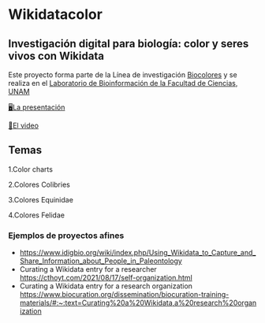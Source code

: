 # Wikidatacolor
## Investigación digital para biología: color y seres vivos con Wikidata

Este proyecto forma parte de la Línea de investigación [Biocolores](https://sites.google.com/a/ciencias.unam.mx/layla-michan/hub-biocolores) y se realiza en el [Laboratorio de Bioinformación de la Facultad de Ciencias, UNAM ](https://sites.google.com/a/ciencias.unam.mx/layla-michan/Home)

[🖥La presentación](https://docs.google.com/presentation/d/1ZFnAmfH58y6YWPNM8--Xipt9byOYOlUwBHhG9TXt28c/present?slide=id.p)


[🎥El video](https://youtu.be/IB7ZxpaWnzI)

## Temas
1.Color charts

2.Colores Colibries

3.Colores Equinidae

4.Colores Felidae



### Ejemplos de proyectos afines
+ https://www.idigbio.org/wiki/index.php/Using_Wikidata_to_Capture_and_Share_Information_about_People_in_Paleontology
+ Curating a Wikidata entry for a researcher https://cthoyt.com/2021/08/17/self-organization.html
+ Curating a Wikidata entry for a research organization https://www.biocuration.org/dissemination/biocuration-training-materials/#:~:text=Curating%20a%20Wikidata,a%20research%20organization

